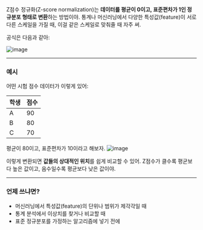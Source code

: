 Z점수 정규화(Z-score normalization)는 **데이터를 평균이 0이고, 표준편차가 1인 정규분포 형태로 변환**하는 방법이야. 통계나 머신러닝에서 다양한 특성값(feature)이 서로 다른 스케일을 가질 때, 이걸 같은 스케일로 맞춰줄 때 자주 써.

공식은 다음과 같아:

![image](https://github.com/user-attachments/assets/48f55f6f-e148-41a9-be7f-ef0bfae992ca)


---

### 예시
어떤 시험 점수 데이터가 이렇게 있어:

| 학생 | 점수 |
|------|------|
| A    | 90   |
| B    | 80   |
| C    | 70   |

평균이 80이고, 표준편차가 10이라고 해보자.
![image](https://github.com/user-attachments/assets/2ead543b-42eb-45a9-94d1-3145f95260a5)


이렇게 변환되면 **값들의 상대적인 위치**를 쉽게 비교할 수 있어. Z점수가 클수록 평균보다 높은 값이고, 음수일수록 평균보다 낮은 값이야.

---

### 언제 쓰냐면?
- 머신러닝에서 특성값(feature)의 단위나 범위가 제각각일 때
- 통계 분석에서 이상치를 찾거나 비교할 때
- 표준 정규분포를 가정하는 알고리즘에 넣기 전에
